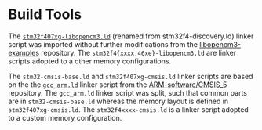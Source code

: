 # Build Tools

The [`stm32f407xg-libopencm3.ld`](https://github.com/libopencm3/libopencm3-examples/blob/4ddb9db8b911391ccf333f7db3459c03e8b85356/examples/stm32/f4/stm32f4-discovery/stm32f4-discovery.ld) (renamed from stm32f4-discovery.ld) linker script was imported without further modifications from the [libopencm3-examples](https://github.com/libopencm3/libopencm3-examples) repository.
The `stm32f4{xxxx,46xe}-libopencm3.ld` are linker scripts adopted to a other memory configurations.

The `stm32-cmsis-base.ld` and `stm32f407xg-cmsis.ld` linker scripts are based on the the [`gcc_arm.ld`](https://github.com/ARM-software/CMSIS_5/blob/ca1b514243d8e69f1a8190e59de4b0c4ea6bdcaa/Device/_Template_Vendor/Vendor/Device/Source/GCC/gcc_arm.ld) linker script from the [ARM-software/CMSIS_5](https://github.com/ARM-software/CMSIS_5) repository. The `gcc_arm.ld` linker script was split, such that common parts are in `stm32-cmsis-base.ld` whereas the memory layout is defined in `stm32f407xg-cmsis.ld`.
The `stm32f4xxxx-cmsis.ld` is a linker script adopted to a custom memory configuration.
